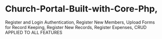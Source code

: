 # Church-Portal-Built-with-Core-Php,
Register and Login Authentication,
Register New Members,
Upload Forms for Record Keeping,
Register New Records,
Register Expenses,
CRUD APPLIED TO ALL FEATURES
